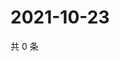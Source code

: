 # 2021-10-23

共 0 条

<!-- BEGIN WEIBO -->
<!-- 最后更新时间 Sat Oct 23 2021 02:15:57 GMT+0800 (China Standard Time) -->

<!-- END WEIBO -->
